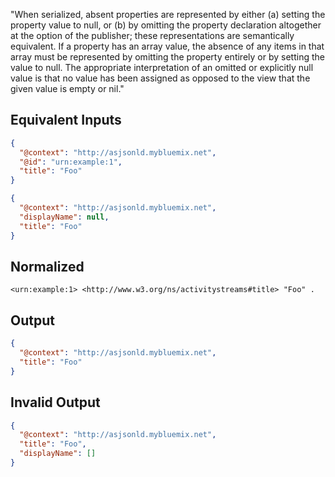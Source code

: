 "When serialized, absent properties are represented by either (a) setting the property value to null, or (b) by omitting the property declaration altogether at the option of the publisher; these representations are semantically equivalent. If a property has an array value, the absence of any items in that array must be represented by omitting the property entirely or by setting the value to null. The appropriate interpretation of an omitted or explicitly null value is that no value has been assigned as opposed to the view that the given value is empty or nil."

## Equivalent Inputs

```json
{
  "@context": "http://asjsonld.mybluemix.net",
  "@id": "urn:example:1",
  "title": "Foo"
}
```

```json
{
  "@context": "http://asjsonld.mybluemix.net",
  "displayName": null,
  "title": "Foo"
}
```

## Normalized

```turtle
<urn:example:1> <http://www.w3.org/ns/activitystreams#title> "Foo" .
```

## Output

```json
{
  "@context": "http://asjsonld.mybluemix.net",
  "title": "Foo"
}
```

## Invalid Output

```json
{
  "@context": "http://asjsonld.mybluemix.net",
  "title": "Foo",
  "displayName": []
}
```

